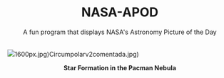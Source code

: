 <div align="center">
  <h1>
    NASA-APOD
  </h1>
</div>
  
<div align="center">
  A fun program that displays NASA's Astronomy Picture of the Day
</div>

<br>

![](https://apod.nasa.gov/apod/image/2308/Pacman_Stocks_2560.jpg)1600px.jpg)Circumpolarv2comentada.jpg)

<p align = "center">
  <b>Star Formation in the Pacman Nebula</b>
</p>
